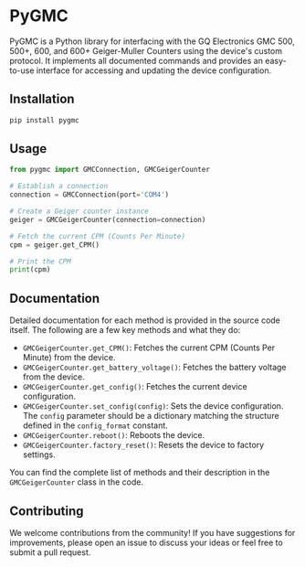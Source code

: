 # PyGMC

PyGMC is a Python library for interfacing with the GQ Electronics GMC 500, 500+, 600, and 600+ Geiger-Muller Counters using the device's custom protocol. It implements all documented commands and provides an easy-to-use interface for accessing and updating the device configuration.

## Installation
```bash
pip install pygmc
```

## Usage
```python
from pygmc import GMCConnection, GMCGeigerCounter

# Establish a connection
connection = GMCConnection(port='COM4')

# Create a Geiger counter instance
geiger = GMCGeigerCounter(connection=connection)

# Fetch the current CPM (Counts Per Minute)
cpm = geiger.get_CPM()

# Print the CPM
print(cpm)
```

## Documentation
Detailed documentation for each method is provided in the source code itself. The following are a few key methods and what they do:

* `GMCGeigerCounter.get_CPM()`: Fetches the current CPM (Counts Per Minute) from the device.
* `GMCGeigerCounter.get_battery_voltage()`: Fetches the battery voltage from the device.
* `GMCGeigerCounter.get_config()`: Fetches the current device configuration.
* `GMCGeigerCounter.set_config(config)`: Sets the device configuration. The `config` parameter should be a dictionary matching the structure defined in the `config_format` constant.
* `GMCGeigerCounter.reboot()`: Reboots the device.
* `GMCGeigerCounter.factory_reset()`: Resets the device to factory settings.

You can find the complete list of methods and their description in the `GMCGeigerCounter` class in the code.

## Contributing
We welcome contributions from the community! If you have suggestions for improvements, please open an issue to discuss your ideas or feel free to submit a pull request.
